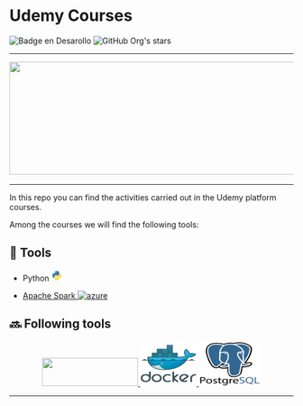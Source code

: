 # Udemy Courses
![Badge en Desarollo](https://img.shields.io/badge/STATUS-EN%20DESAROLLO-green)
![GitHub Org's stars](https://img.shields.io/badge/Release%20Date-December-blue)

 --- 

<p align="center">
  <img width="550" height="200" src="https://upload.wikimedia.org/wikipedia/commons/thumb/e/e3/Udemy_logo.svg/1200px-Udemy_logo.svg.png">
</p>

 --- 
In this repo you can find the activities carried out in the Udemy platform courses. 

Among the courses we will find the following tools:

## :hammer: Tools


- Python <a href="https://www.python.org" target="_blank" rel="noreferrer"> <img src="https://raw.githubusercontent.com/devicons/devicon/master/icons/python/python-original.svg" width="20" height="20">

- Apache Spark <a href="https://spark.apache.org" target="_blank" rel="noreferrer"> <img src="https://upload.wikimedia.org/wikipedia/commons/thumb/f/f3/Apache_Spark_logo.svg/2560px-Apache_Spark_logo.svg.png" alt="azure" width="35" height="20"/> </a>
 
 ## :soon: Following tools


<p align="center"> <a href="https://kafka.apache.org/" target="_blank" rel="noreferrer"> <img src="https://images.velog.io/images/ihwann/post/51838d3b-4dc6-42aa-8aad-51d850bdc423/Apache%20kafka.png" width="170" height="50"> <a href="https://www.docker.com/" target="_blank" rel="noreferrer"> <img src="https://raw.githubusercontent.com/devicons/devicon/master/icons/docker/docker-original-wordmark.svg" alt="docker" width="100" height="80"> </a><a href="https://www.postgresql.org" target="_blank" rel="noreferrer"> <img src="https://raw.githubusercontent.com/devicons/devicon/master/icons/postgresql/postgresql-original-wordmark.svg" alt="postgresql" width="110" height="80">
</p>

  ---

